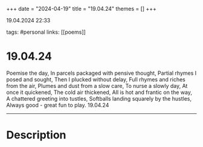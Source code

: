 +++
date = "2024-04-19"
title = "19.04.24"
themes = []
+++

19.04.2024 22:33

tags: #personal
links: [[poems]]

# 19.04.24

Poemise the day,
In parcels packaged with pensive thought,
Partial rhymes I posed and sought,
Then I plucked without delay,
Full rhymes and riches from the air,
Plumes and dust from a slow care,
To nurse a slowly day,
At once it quickened,
The cold air thickened,
All is hot and frantic on the way,
A chattered greeting into tustles,
Softballs landing squarely by the hustles,
Always good - great fun to play.
19.04.24

---

# Description

